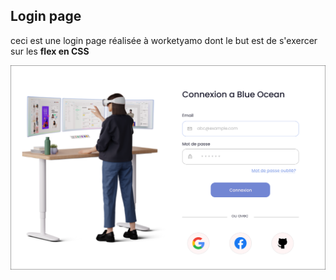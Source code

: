 ## Login page 
ceci est une login page réalisée à worketyamo dont le but est de s'exercer sur les  <b> flex en CSS<b> 

<img src="./assets/img/sign-mark.png">


